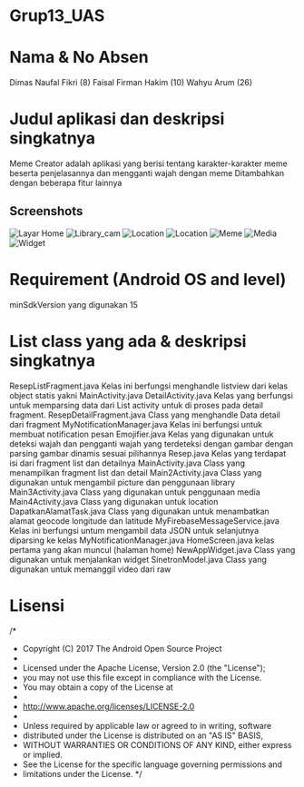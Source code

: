 # Grup13_UAS

# Nama & No Absen
Dimas Naufal Fikri      (8)
Faisal Firman Hakim     (10)
Wahyu Arum              (26)

# Judul aplikasi dan deskripsi singkatnya 
Meme Creator adalah aplikasi yang berisi tentang karakter-karakter meme beserta penjelasannya dan mengganti wajah dengan meme 
Ditambahkan dengan beberapa fitur lainnya

## Screenshots
![Layar Home](https://i.ibb.co/Ny5wvWf/home.jpg)
![Library_cam](https://i.ibb.co/BsqD13k/librarycam.jpg)
![Location](https://i.ibb.co/4NcnLzn/lok.jpg)
![Location](https://i.ibb.co/93GH132/lok2.jpg)
![Meme](https://i.ibb.co/ZLWf9ZX/meme.jpg)
![Media](https://i.ibb.co/qJs4TD2/video.jpg)
![Widget](https://i.ibb.co/f1CLk19/wijet.jpg)

# Requirement (Android OS and level)
 minSdkVersion yang digunakan 15 
 
# List class yang ada & deskripsi singkatnya
ResepListFragment.java
Kelas ini berfungsi menghandle listview dari kelas object statis yakni MainActivity.java
DetailActivity.java
Kelas yang berfungsi untuk memparsing data dari List activity untuk di proses pada detail fragment.
ResepDetailFragment.java
Class yang menghandle Data detail dari fragment 
MyNotificationManager.java
Kelas ini berfungsi untuk membuat notification pesan
Emojifier.java
Kelas yang digunakan untuk deteksi wajah dan pengganti wajah yang terdeteksi dengan gambar dengan parsing gambar dinamis sesuai pilihannya
Resep.java
Kelas yang terdapat isi dari fragment list dan detailnya 
MainActivity.java
Class yang menampilkan fragment list dan detail
Main2Activity.java
Class yang digunakan untuk mengambil picture dan penggunaan library
Main3Activity.java
Class yang digunakan untuk penggunaan media
Main4Activity.java
Class yang digunakan untuk location
DapatkanAlamatTask.java
Class yang digunakan untuk menambatkan alamat geocode longitude dan latitude
MyFirebaseMessageService.java
Kelas ini berfungsi untum mengambil data JSON untuk selanjutnya diparsing ke kelas MyNotificationManager.java
HomeScreen.java
kelas pertama yang akan muncul (halaman home)
NewAppWidget.java
Class yang digunakan untuk menjalankan widget
SinetronModel.java
Class yang digunakan untuk memanggil video dari raw

# Lisensi
/*
* Copyright (C) 2017 The Android Open Source Project
*
* Licensed under the Apache License, Version 2.0 (the "License");
* you may not use this file except in compliance with the License.
* You may obtain a copy of the License at
*
*  	http://www.apache.org/licenses/LICENSE-2.0
*
* Unless required by applicable law or agreed to in writing, software
* distributed under the License is distributed on an "AS IS" BASIS,
* WITHOUT WARRANTIES OR CONDITIONS OF ANY KIND, either express or implied.
* See the License for the specific language governing permissions and
* limitations under the License.
*/
